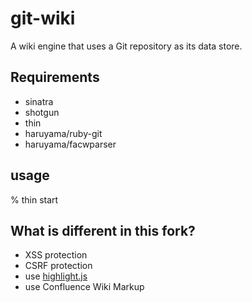 # git-wiki

A wiki engine that uses a Git repository as its data store.

## Requirements

* sinatra
* shotgun
* thin
* haruyama/ruby-git
* haruyama/facwparser

## usage

% thin start

## What is different in this fork?

* XSS protection
* CSRF protection
* use [highlight.js](http://softwaremaniacs.org/soft/highlight/en/)
* use Confluence Wiki Markup
